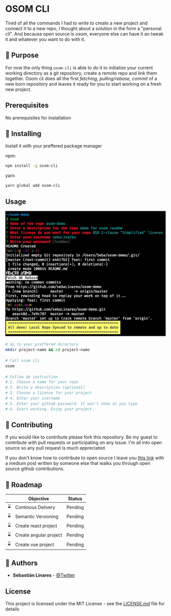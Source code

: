 # OSOM CLI

Tired of all the commands I had to write to create a new project and connect it to a new repo, I thought about a solution in the form a "personal cli". And because open source is _osom_, everyone else can have it an tweak it and whatever you want to do with it.

## :dart: Purpose

For now the only thing `osom-cli` is able to do it to initialize your current working directory as a git repository, create a remote repo and link them together. Osom cli does all the first _fetching, pulling/rebase, commit_ of a new born repository and leaves it ready for you to start working on a fresh new project.

## Prerequisites

No prerequisites for installation

## :wrench: Installing

Install it with your preffered package manager

npm:

```bash
npm install -g osom-cli
```

yarn

```bash
yarn global add osom-cli
```

## Usage

![osom-cli](https://raw.githubusercontent.com/sebaLinares/screenshots/master/osom-cli/osom-demo.jpg)

```bash
# Go to your preffered directory
mkdir project-name && cd project-name

# Call osom cli
osom

# Follow de instruction
# 1. Choose a name for your repo
# 2. Write a description (optional)
# 3. Choose a license for your project
# 4. Enter your username
# 5. Enter your gihtub password. It won't show as you type
# 6. Start working. Enjoy your project.
```

## :open_hands: Contributing

If you would like to contribute please fork this repository.
Be my guest to contribute with pull requests or participating on any issue. I'm all into open source so any pull request is much appreciated

If you don't know how to contribute to open source I leave you [this link](https://codeburst.io/a-step-by-step-guide-to-making-your-first-github-contribution-5302260a2940) with a medium post written by someone else that walks you through open source github contributions.

## :car: Roadmap

| &nbsp;      | Objective              | Status  |
| ----------- | ---------------------- | ------- |
| :hourglass: | Continous Delivery     | Pending |
| :hourglass: | Semantic Versioning    | Pending |
| :hourglass: | Create react project   | Pending |
| :hourglass: | Create angular project | Pending |
| :hourglass: | Create vue project     | Pending |

## :eyes: Authors

- **Sebastián Linares** - [@Twitter](https://twitter.com/slinaresl)

## License

This project is licensed under the MIT License - see the [LICENSE.md](LICENSE.md) file for details
